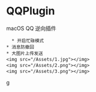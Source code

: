 # QQPlugin
macOS QQ 逆向插件

      * 开启忙碌模式
	* 消息防撤回
	* 大图片上传发送
    <img src="/Assets/1.jpg"></img>
    <img src="/Assets/2.png"></img>
    <img src="/Assets/3.png"></img>
g
